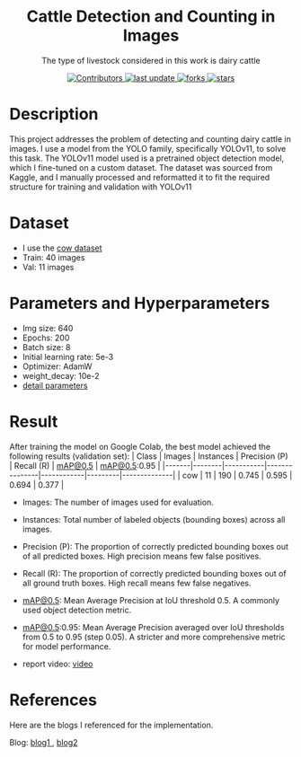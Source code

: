 <div align="center">
        <h1>Cattle Detection and Counting in Images</h1>
            <p>The type of livestock considered in this work is dairy cattle</p>
            <p>
            <a href="https://github.com/VuThanhDat14122004/AI_agriculture/graphs/contributors">
                <img src="https://img.shields.io/github/contributors/VuThanhDat14122004/AI_agriculture" alt="Contributors" />
            </a>
            <a href="">
                <img src="https://img.shields.io/github/last-commit/VuThanhDat14122004/AI_agriculture" alt="last update" />
            <a href="https://github.com/VuThanhDat14122004/AI_agriculture/network/members">
		        <img src="https://img.shields.io/github/forks/VuThanhDat14122004/AI_agriculture" alt="forks" />
	        </a>
	        <a href="https://github.com/VuThanhDat14122004/AI_agriculture/stargazers">
		        <img src="https://img.shields.io/github/stars/VuThanhDat14122004/AI_agriculture" alt="stars" />
	        </a>
</div>

# Description
This project addresses the problem of detecting and counting dairy cattle in images. I use a model from the YOLO family, specifically YOLOv11, to solve this task. The YOLOv11 model used is a pretrained object detection model, which I fine-tuned on a custom dataset. The dataset was sourced from Kaggle, and I manually processed and reformatted it to fit the required structure for training and validation with YOLOv11

# Dataset
- I use the <a href="https://www.kaggle.com/datasets/trainingdatapro/cows-detection-dataset/data">cow dataset</a>
- Train: 40 images
- Val: 11 images

# Parameters and Hyperparameters
- Img size: 640
- Epochs: 200
- Batch size: 8
- Initial learning rate: 5e-3
- Optimizer: AdamW
- weight_decay: 10e-2
- [detail parameters](file_work/runs/detect/train/args.yaml)
# Result
After training the model on Google Colab, the best model achieved the following results (validation set):
| Class | Images | Instances | Precision (P) | Recall (R) | mAP@0.5 | mAP@0.5:0.95 |
|-------|--------|-----------|---------------|------------|---------|--------------|
| cow   | 11     | 190       | 0.745         | 0.595      | 0.694   | 0.377        |

- Images: The number of images used for evaluation.

- Instances: Total number of labeled objects (bounding boxes) across all images.

- Precision (P): The proportion of correctly predicted bounding boxes out of all predicted boxes. High precision means few false positives.

- Recall (R): The proportion of correctly predicted bounding boxes out of all ground truth boxes. High recall means few false negatives.

- mAP@0.5: Mean Average Precision at IoU threshold 0.5. A commonly used object detection metric.

- mAP@0.5:0.95: Mean Average Precision averaged over IoU thresholds from 0.5 to 0.95 (step 0.05). A stricter and more comprehensive metric for model performance.

- report video: <a href="https://www.youtube.com/watch?v=roZYg2pYl4o">video</a>
# References
Here are the blogs I referenced for the implementation.

Blog: <a href="https://docs.ultralytics.com/vi/tasks/detect/">
        blog1
       </a>,
       <a href="https://docs.ultralytics.com/vi/datasets/detect/">
        blog2
       </a>
